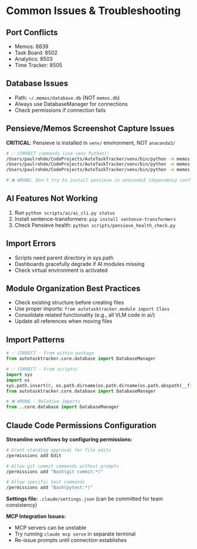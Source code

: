 # Common Issues & Troubleshooting

## Port Conflicts
- Memos: 8839
- Task Board: 8502
- Analytics: 8503
- Time Tracker: 8505

## Database Issues
- Path: `~/.memos/database.db` (NOT `memos.db`)
- Always use DatabaseManager for connections
- Check permissions if connection fails

## Pensieve/Memos Screenshot Capture Issues
**CRITICAL**: Pensieve is installed in `venv/` environment, NOT `anaconda3/`
```bash
# ✅ CORRECT commands (use venv Python):
/Users/paulrohde/CodeProjects/AutoTaskTracker/venv/bin/python -m memos.commands ps
/Users/paulrohde/CodeProjects/AutoTaskTracker/venv/bin/python -m memos.commands start
/Users/paulrohde/CodeProjects/AutoTaskTracker/venv/bin/python -m memos.commands stop

# ❌ WRONG: Don't try to install pensieve in anaconda3 (dependency conflicts)
```

## AI Features Not Working
1. Run `python scripts/ai/ai_cli.py status`
2. Install sentence-transformers: `pip install sentence-transformers`
3. Check Pensieve health: `python scripts/pensieve_health_check.py`

## Import Errors
- Scripts need parent directory in sys.path
- Dashboards gracefully degrade if AI modules missing
- Check virtual environment is activated

## Module Organization Best Practices
- Check existing structure before creating files
- Use proper imports: `from autotasktracker.module import Class`
- Consolidate related functionality (e.g., all VLM code in ai/)
- Update all references when moving files

## Import Patterns
```python
# ✅ CORRECT - From within package
from autotasktracker.core.database import DatabaseManager

# ✅ CORRECT - From scripts/
import sys
import os
sys.path.insert(0, os.path.dirname(os.path.dirname(os.path.abspath(__file__))))
from autotasktracker.core.database import DatabaseManager

# ❌ WRONG - Relative imports
from ..core.database import DatabaseManager
```

## Claude Code Permissions Configuration

**Streamline workflows by configuring permissions:**
```bash
# Grant standing approval for file edits
/permissions add Edit

# Allow git commit commands without prompts
/permissions add "Bash(git commit:*)"

# Allow specific test commands
/permissions add "Bash(pytest:*)"
```

**Settings file:** `.claude/settings.json` (can be committed for team consistency)

**MCP Integration Issues:**
- MCP servers can be unstable
- Try running `claude mcp serve` in separate terminal
- Re-issue prompts until connection establishes